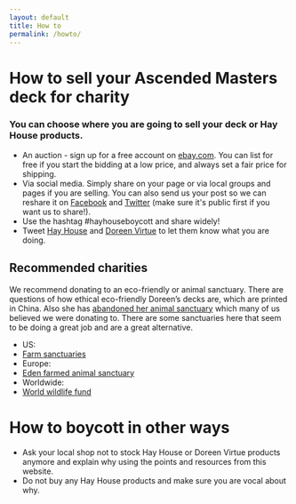 ```yaml
---
layout: default
title: How to
permalink: /howto/
---
```


# How to sell your Ascended Masters deck for charity
### You can choose where you are going to sell your deck or Hay House products.
  * An auction - sign up for a free account on [ebay.com](ebay.com). You can list for free if you start the bidding at a low price, and always set a fair price for shipping.
  * Via social media. Simply share on your page or via local groups and pages if you are selling. You can also send us your post so we can reshare it on [Facebook](https://www.facebook.com/Hay-House-Boycott-736282823236035/) and [Twitter](https://twitter.com/hayhouseboycott) (make sure it's public first if you want us to share!).
  * Use the hashtag #hayhouseboycott and share widely!
  * Tweet [Hay House](https://twitter.com/hayhouse) and [Doreen Virtue](https://twitter.com/DoreenVirtue) to let them know what you are doing.
 
## Recommended charities
We recommend donating to an eco-friendly or animal sanctuary. There are questions of how ethical eco-friendly Doreen’s decks are, which are printed in China. Also she has [abandoned her animal sanctuary](http://www.thecelticfairy.com/2017/09/17/doreen-virtues-dream/) which many of us believed we were donating to. There are some sanctuaries here that seem to be doing a great job and are a great alternative.
  * US:
  * [Farm sanctuaries](https://www.farmsanctuary.org/)
  * Europe:
  * [Eden farmed animal sanctuary](http://edenfarmedanimalsanctuary.com/about/)
  * Worldwide:
  * [World wildlife fund](https://www.worldwildlife.org/)
    
# How to boycott in other ways
  * Ask your local shop not to stock Hay House or Doreen Virtue products anymore and explain why using the points and resources from this website.
  * Do not buy any Hay House products and make sure you are vocal about why.